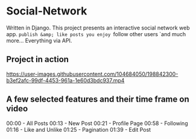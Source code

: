 # Social-Network
Written in Django. 
This project presents an interactive social network web app.
  `publish &amp; like posts you enjoy
  `follow other users 
  `and much more... 
Everything via API.


## Project in action
https://user-images.githubusercontent.com/104684050/198842300-b3ef2afc-99df-4453-961a-1e60d3bdc937.mp4


## A few selected features and their time frame on video
00:00 - All Posts
00:13 - New Post
00:21 - Profile Page
00:58 - Following
01:16 - Like and Unlike
01:25 - Pagination
01:39 - Edit Post

